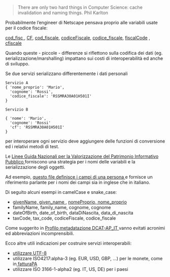 > There are only two hard things in Computer Science:
> cache invalidation and naming things.
> Phil Karlton

Probabilmente l’engineer di Netscape pensava proprio alle variabili usate per il codice fiscale:

[cod_fisc ](https://github.com/fievelk/kmZeroSpring/blob/7f3107eee8dea28b0b766c66895d1af1d71c4b22/src/it/univaq/mwt/j2ee/kmZero/business/model/Seller.java#L34), [CF](https://gist.github.com/mahizsas/4347953#file-check-cfisc-js-L4), [cod_fiscale](https://github.com/NadiaCattari/DemyHelpMe/blob/3026c6bb2c459dcf9b625b033aebf5ba9bf30f5b/Credenziale.java#L10), [codiceFiscale](https://github.com/heavybeard/codice-fiscale/blob/775fdb3f767945ca58e7803c373209468d09d6a0/source/CodiceFiscale.js#L8), [codice_fiscale](https://github.com/ProfessioneIT/italian-rails/blob/master/lib/italian-rails/codice_fiscale.rb), [fiscalCode](https://gist.github.com/supix/97dfe1e2c4b804bd3721faf4bec1c573#file-checkcodicefiscale-cs-L4) , [cfiscale](https://github.com/link-it/GovPay/blob/907bbe3ed5dd3decefbfa59dd792c747576dcef6/govpay-core/src/main/java/it/govpay/core/utils/RptUtils.java#L167)

Quando queste - piccole - differenze si riflettono sulla codifica dei dati (eg. serializzazione/marshalling) impattano sui costi di interoperabilità ed anche di sviluppo.

Se due servizi serializzano differentemente i dati personali

```
Servizio A
{ 'nome_proprio': 'Mario',
  'cognome': 'Rossi',
  'codice_fiscale': 'RSSMRA30A01H501I'
}

Servizio B

{ 'nome': 'Mario',
  'cognome': 'Rossi'
  'cf': 'RSSMRA30A01H501I'
}
```

per interoperare ogni servizio deve aggiungere delle funzioni di conversione ed i relativi metodi di test.

Le [Linee Guida Nazionali per la Valorizzazione del Patrimonio Informativo Pubblico ](http://lg-patrimonio-pubblico.readthedocs.io/it/latest/index.html) forniscono una strategia per i nomi delle variabili e la serializzazione degli oggetti.

Ad esempio, [questo file definisce i campi di una persona ](https://github.com/italia/daf-ontologie-vocabolari-controllati/blob/master/Ontologie/CPV/latest/CPV-AP_IT.jsonld) e fornisce un riferimento parlante per i nomi dei campi sia in inglese che in italiano.

Di seguito alcuni esempi in camelCase e snake_case:

* [givenName, given_name ](https://github.com/italia/daf-ontologie-vocabolari-controllati/blob/882ca0cfdc17c188e00606bac68c7b306e88e6ec/Ontologie/CPV/latest/CPV-AP_IT.jsonld#L16), [nomeProprio, nome_proprio](https://github.com/italia/daf-ontologie-vocabolari-controllati/blob/882ca0cfdc17c188e00606bac68c7b306e88e6ec/Ontologie/CPV/latest/CPV-AP_IT.jsonld#L51)
* familyName, family_name, cognome, cognome
* dateOfBirth, date_of_birth, dataDiNascita, data_di_nascita
* taxCode, tax_code, codiceFiscale, codice_fiscale

Come suggerito in [Profilo metadatazione DCAT-AP_IT
](https://linee-guida-cataloghi-dati-profilo-dcat-ap-it.readthedocs.io/it/latest/catalogo_elementi_obbligatori.html#titolo-dct-title) vanno evitati acronimi ed abbreviazioni incomprensibili.

Ecco altre utili indicazioni per costruire servizi interoperabili:

* [utilizzare UTF-8](http://lg-patrimonio-pubblico.readthedocs.io/it/latest/riepilogoazioni.html#azione-11)
* utilizzare ISO4217:alpha-3 (eg. EUR, USD, GBP, …) per le monete, come in[ fatturaPA](http://www.fatturapa.gov.it/export/fatturazione/sdi/Specifiche_tecniche_del_formato_FatturaPA_v1.0.pdf)
* utilizzare ISO 3166-1-alpha2 (eg. IT, US, DE) per i paesi


